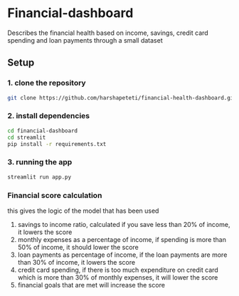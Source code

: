 # Financial-dashboard
Describes the financial health based on income, savings, credit card spending and loan payments through a small dataset

## Setup

### 1. clone the repository

```bash
git clone https://github.com/harshapeteti/financial-health-dashboard.git
```
### 2. install dependencies
```bash
cd financial-dashboard
cd streamlit
pip install -r requirements.txt
```

### 3. running the app
```bash
streamlit run app.py
```
### Financial score calculation 
this gives the logic of the model that has been used
1. savings to income ratio, calculated if you save less than 20% of income, it lowers the score
2. monthly expenses as a percentage of income, if spending is more than 50% of income, it should lower the score
3. loan payments as percentage of income, if the loan payments are more than 30% of income, it lowers the score
4. credit card spending, if there is too much expenditure on credit card which is more than 30% of monthly expenses, it will lower the score
5. financial goals that are met will increase the score
